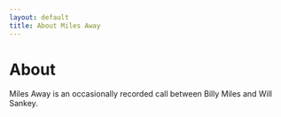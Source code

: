 ```yaml
---
layout: default
title: About Miles Away
---
```


<div class="post">
	<h1 class="pageTitle">About</h1>
	<p class="intro">Miles Away is an occasionally recorded call between Billy Miles and Will Sankey.</p>
</div>
